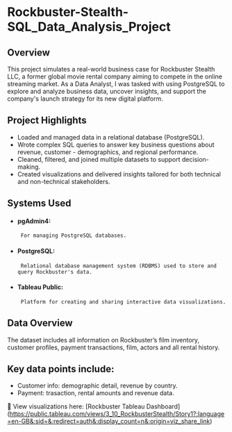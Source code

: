 # Rockbuster-Stealth-SQL_Data_Analysis_Project

## Overview
This project simulates a real-world business case for Rockbuster Stealth LLC, a former global movie rental company aiming to compete in the online streaming market. As a Data Analyst, I was tasked with using PostgreSQL to explore and analyze business data, uncover insights, and support the company's launch strategy for its new digital platform.

## Project Highlights
 - Loaded and managed data in a relational database (PostgreSQL).
 - Wrote complex SQL queries to answer key business questions about revenue, customer  - demographics, and regional performance.
 - Cleaned, filtered, and joined multiple datasets to support decision-making.
 - Created visualizations and delivered insights tailored for both technical and non-technical stakeholders.

## Systems Used
 - #### pgAdmin4:
        For managing PostgreSQL databases.
 - #### PostgreSQL:
        Relational database management system (RDBMS) used to store and query Rockbuster's data.
 - #### Tableau Public:
        Platform for creating and sharing interactive data visualizations.

## Data Overview
The dataset includes all information on Rockbuster’s film inventory, customer profiles, payment transactions, film, actors and all rental history.

## Key data points include:
 - Customer info: demographic detail, revenue by country.
 - Payment: trasaction, rental amounts and revenue data.

🔗 View visualizations here: [Rockbuster Tableau Dashboard] (https://public.tableau.com/views/3_10_RockbusterStealth/Story1?:language=en-GB&:sid=&:redirect=auth&:display_count=n&:origin=viz_share_link)
